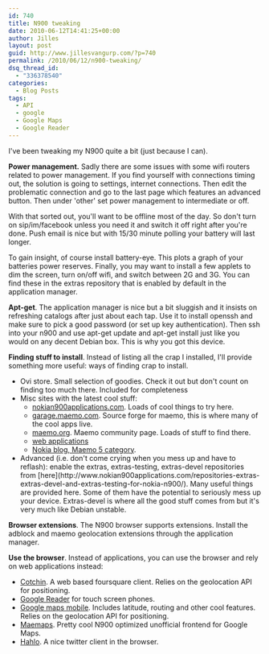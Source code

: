 ```yaml
---
id: 740
title: N900 tweaking
date: 2010-06-12T14:41:25+00:00
author: Jilles
layout: post
guid: http://www.jillesvangurp.com/?p=740
permalink: /2010/06/12/n900-tweaking/
dsq_thread_id:
  - "336378540"
categories:
  - Blog Posts
tags:
  - API
  - google
  - Google Maps
  - Google Reader
---
```

I've been tweaking my N900 quite a bit (just because I can).

**Power management.** Sadly there are some issues with some wifi routers related to power management. If you find yourself with connections timing out, the solution is going to settings, internet connections. Then edit the problematic connection and go to the last page which features an advanced button. Then under 'other' set power management to intermediate or off.

With that sorted out, you'll want to be offline most of the day. So don't turn on sip/im/facebook unless you need it and switch it off right after you're done. Push email is nice but with 15/30 minute polling your battery will last longer.

To gain insight, of course install battery-eye. This plots a graph of your batteries power reserves. Finally, you may want to install a few applets to dim the screen, turn on/off wifi, and switch between 2G and 3G. You can find these in the extras repository that is enabled by default in the application manager. 

**Apt-get**. The application manager is nice but a bit sluggish and it insists on refreshing catalogs after just about each tap. Use it to install openssh and make sure to pick a good password (or set up key authentication). Then ssh into your n900 and use apt-get update and apt-get install just like you would on any decent Debian box. This is why you got this device.

**Finding stuff to install**. Instead of listing all the crap I installed, I'll provide something more useful: ways of finding crap to install.

- Ovi store. Small selection of goodies. Check it out but don't count on finding too much there. Included for completeness
- Misc sites with the latest cool stuff:  <ul> 	<li>[nokian900applications.com](http://www.nokian900applications.com). Loads of cool things to try here.
- [garage.maemo.com](https://garage.maemo.org/). Source forge for maemo, this is where many of the cool apps live.
- [maemo.org](http://maemo.org/). Maemo community page. Loads of stuff to find there.
- [web applications](http://wiki.maemo.org/N900_Web_Applications)
- [Nokia blog, Maemo 5 category](http://nokiamobileblog.com/category/maemo-5/).

</li>        
	<li>Advanced (i.e. don't come crying when you mess up and have to reflash): enable the extras, extras-testing, extras-devel repositories from [here](http://www.nokian900applications.com/repositories-extras-extras-devel-and-extras-testing-for-nokia-n900/). Many useful things are provided here. Some of them have the potential to seriously mess up your device. Extras-devel is where all the good stuff comes from but it's very much like Debian unstable.</li>
</ul>

**Browser extensions**. The N900 browser supports extensions. Install the adblock and maemo geolocation extensions through the application manager.

**Use the browser**. Instead of applications, you can use the browser and rely on web applications instead:

- [Cotchin](http://cotchin.com/m/). A web based foursquare client. Relies on the geolocation API for positioning.
- [Google Reader](https://www.google.com/reader/i) for touch screen phones.
- [Google maps mobile](http://www.google.com/maps/m). Includes latitude, routing and other cool features. Relies on the geolocation API for positioning.
- [Maemaps](http://www.tomch.com/maemaps.html). Pretty cool N900 optimized unofficial frontend for Google Maps.
- [Hahlo](hahlo.com). A nice twitter client in the browser.


